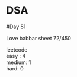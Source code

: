 # DSA

#Day 51

Love babbar sheet
    72/450
    
leetcode   
easy : 4    
medium: 1   
hard: 0    


